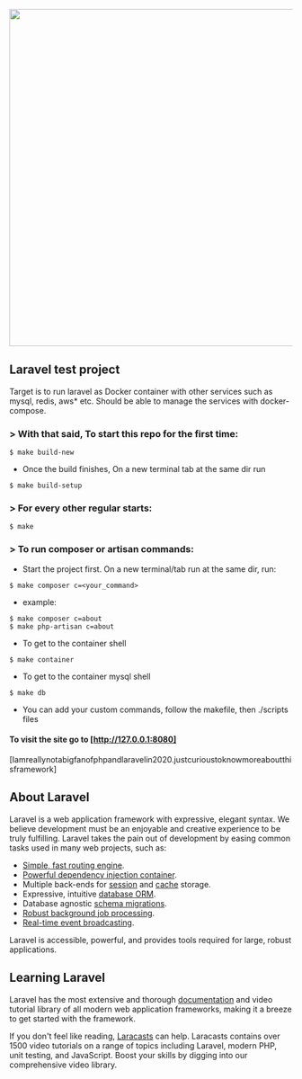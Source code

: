 <p align="center"><img src="https://res.cloudinary.com/dtfbvvkyp/image/upload/v1566331377/laravel-logolockup-cmyk-red.svg" width="600"></p>

## Laravel test project

Target is to run laravel as Docker container with other services such as mysql, redis, aws* etc. Should be able to manage the services with docker-compose. 

### > With that said, To start this repo for the first time:
```
$ make build-new
```
- Once the build finishes, On a new terminal tab at the same dir run
```
$ make build-setup
```

### > For every other regular starts:

```
$ make
```

### > To run composer or artisan commands:
- Start the project first. On a new terminal/tab run at the same dir, run:

```
$ make composer c=<your_command>
```

- example: 
```
$ make composer c=about
$ make php-artisan c=about
```

- To get to the container shell
```
$ make container
```

- To get to the container mysql shell
```
$ make db
```

- You can add your custom commands, follow the makefile, then ./scripts files

#### To visit the site go to [http://127.0.0.1:8080]

[Iamreallynotabigfanofphpandlaravelin2020.justcurioustoknowmoreaboutthisframework]

## About Laravel

Laravel is a web application framework with expressive, elegant syntax. We believe development must be an enjoyable and creative experience to be truly fulfilling. Laravel takes the pain out of development by easing common tasks used in many web projects, such as:

- [Simple, fast routing engine](https://laravel.com/docs/routing).
- [Powerful dependency injection container](https://laravel.com/docs/container).
- Multiple back-ends for [session](https://laravel.com/docs/session) and [cache](https://laravel.com/docs/cache) storage.
- Expressive, intuitive [database ORM](https://laravel.com/docs/eloquent).
- Database agnostic [schema migrations](https://laravel.com/docs/migrations).
- [Robust background job processing](https://laravel.com/docs/queues).
- [Real-time event broadcasting](https://laravel.com/docs/broadcasting).

Laravel is accessible, powerful, and provides tools required for large, robust applications.

## Learning Laravel

Laravel has the most extensive and thorough [documentation](https://laravel.com/docs) and video tutorial library of all modern web application frameworks, making it a breeze to get started with the framework.

If you don't feel like reading, [Laracasts](https://laracasts.com) can help. Laracasts contains over 1500 video tutorials on a range of topics including Laravel, modern PHP, unit testing, and JavaScript. Boost your skills by digging into our comprehensive video library.